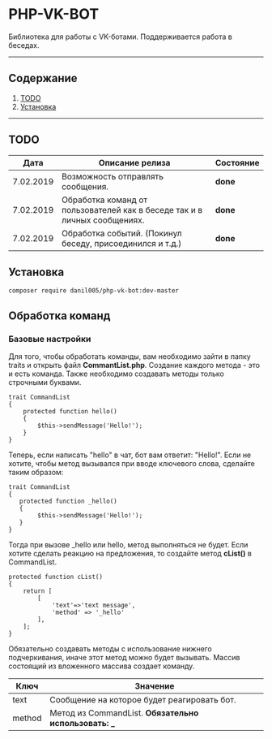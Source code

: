 

#  PHP-VK-BOT

Библиотека для работы с VK-ботами.
Поддерживается работа в беседах.
___

##  Содержание

 1. [TODO](#todo)
 2. [Установка](#%D0%A3%D1%81%D1%82%D0%B0%D0%BD%D0%BE%D0%B2%D0%BA%D0%B0)

___
## TODO
|Дата|Описание релиза |Состояние 
|:--:|--|--|
| 7.02.2019 |Возможность отправлять сообщения.  |**done**
| 7.02.2019 |Обработка команд от пользователей как в беседе так и в личных сообщениях.  |**done**
| 7.02.2019 |Обработка событий. (Покинул беседу, присоединился и т.д.)  |**done**

## Установка
  ``` 
composer require danil005/php-vk-bot:dev-master
 ```

## Обработка команд
### Базовые настройки
Для того, чтобы обработать команды, вам необходимо зайти в папку traits и открыть файл **CommantList.php**.  Создание каждого метода - это и есть команда. Также необходимо создавать методы только строчными буквами.
```
trait CommandList  
{  
	protected function hello()  
	{  
		$this->sendMessage('Hello!');  
	}
}
 ```
 Теперь, если написать "hello" в чат, бот вам ответит: "Hello!".
 Если не хотите, чтобы метод вызывался при вводе ключевого слова, сделайте таким образом:
 ```
trait CommandList  
{  
    protected function _hello()  
    {  
         $this->sendMessage('Hello!');  
    }
}
 ```
 Тогда при вызове _hello или hello, метод выполняться не будет.
Если хотите сделать реакцию на предложения, то создайте метод **cList()** в CommandList.
```
protected function cList()  
{  
    return [  
        [
            'text'=>'text message',  
            'method' => '_hello'  
        ],  
	];
}
 ```
 Обязательно создавать методы с использование нижнего подчеркивания, иначе этот метод можно будет вызывать.
 Массив состоящий из вложенного массива создает команду.
 
|Ключ|Значение  |
|--|--|
|text|Сообщение на которое будет реагировать бот.|
|method|Метод из CommandList. **Обязательно использовать: _**

<!--stackedit_data:
eyJoaXN0b3J5IjpbMTAwMTU3NTc4NCwtODk4MjcxMjQ2LC01MT
M2OTYwNDgsLTc5MDg5MTUwMSwtMTM5ODM1MjY5XX0=
-->